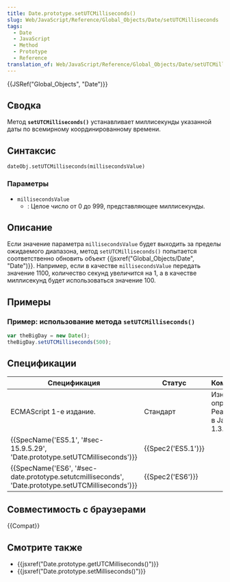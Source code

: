 ```yaml
---
title: Date.prototype.setUTCMilliseconds()
slug: Web/JavaScript/Reference/Global_Objects/Date/setUTCMilliseconds
tags:
  - Date
  - JavaScript
  - Method
  - Prototype
  - Reference
translation_of: Web/JavaScript/Reference/Global_Objects/Date/setUTCMilliseconds
---
```


{{JSRef("Global_Objects", "Date")}}

## Сводка

Метод **`setUTCMilliseconds()`** устанавливает миллисекунды указанной даты по всемирному координированному времени.

## Синтаксис

```
dateObj.setUTCMilliseconds(millisecondsValue)
```

### Параметры

- `millisecondsValue`
  - : Целое число от 0 до 999, представляющее миллисекунды.

## Описание

Если значение параметра `millisecondsValue` будет выходить за пределы ожидаемого диапазона, метод `setUTCMilliseconds()` попытается соответственно обновить объект {{jsxref("Global_Objects/Date", "Date")}}. Например, если в качестве `millisecondsValue` передать значение 1100, количество секунд увеличится на 1, а в качестве миллисекунд будет использоваться значение 100.

## Примеры

### Пример: использование метода `setUTCMilliseconds()`

```js
var theBigDay = new Date();
theBigDay.setUTCMilliseconds(500);
```

## Спецификации

| Спецификация                                                                                       | Статус             | Комментарии                                            |
| -------------------------------------------------------------------------------------------------- | ------------------ | ------------------------------------------------------ |
| ECMAScript 1-е издание.                                                                            | Стандарт           | Изначальное определение. Реализована в JavaScript 1.3. |
| {{SpecName('ES5.1', '#sec-15.9.5.29', 'Date.prototype.setUTCMilliseconds')}}                       | {{Spec2('ES5.1')}} |                                                        |
| {{SpecName('ES6', '#sec-date.prototype.setutcmilliseconds', 'Date.prototype.setUTCMilliseconds')}} | {{Spec2('ES6')}}   |                                                        |

## Совместимость с браузерами

{{Compat}}

## Смотрите также

- {{jsxref("Date.prototype.getUTCMilliseconds()")}}
- {{jsxref("Date.prototype.setMilliseconds()")}}
